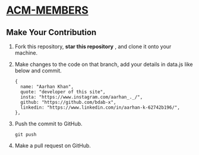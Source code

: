 # [ACM-MEMBERS](https://members.acmjuit.tech/) 


## Make Your Contribution

1. Fork this repository, **star this repository** , and clone it onto your machine.

2. Make changes to the code on that branch, add your details in data.js like below and commit.
    ```
    {
      name: "Aarhan Khan",
      quote: "developer of this site",
      insta: "https://www.instagram.com/aarhan_._/",
      github: "https://github.com/bdab-x",
      linkedin: "https://www.linkedin.com/in/aarhan-k-62742b196/",
    },
   ```
3. Push the commit to GitHub.

   ```
   git push 
   ```

4. Make a pull request on GitHub.



